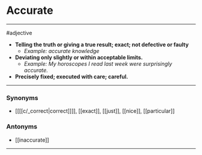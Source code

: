 # Accurate
---
#adjective
- **Telling the truth or giving a true result; exact; not defective or faulty**
	- _Example: accurate knowledge_
- **Deviating only slightly or within acceptable limits.**
	- _Example: My horoscopes I read last week were surprisingly accurate._
- **Precisely fixed; executed with care; careful.**
---
### Synonyms
- [[[[c/_correct|correct]]]], [[exact]], [[just]], [[nice]], [[particular]]
### Antonyms
- [[inaccurate]]
---
